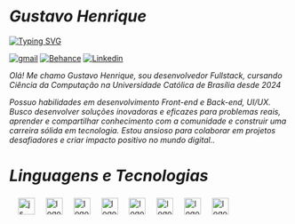 <h1><i>Gustavo Henrique</i></h1>
<a href="https://git.io/typing-svg"><img src="https://readme-typing-svg.herokuapp.com?font=Fira+Code&size=14&pause=1000&color=000000&width=435&lines=Fullstack+Dev+%26+Designer" alt="Typing SVG" /></a>

[![gmail](https://img.shields.io/badge/Gmail-D14836?style=for-the-badge&logo=gmail&logoColor=white)](gustaavoaraujjo9@gmail.com)
[![Behance](https://img.shields.io/badge/Behance-1769ff?style=for-the-badge&logo=behance&logoColor=white)](https://www.behance.net/Tavinhuu)
[![Linkedin](https://img.shields.io/badge/LinkedIn-0077B5?style=for-the-badge&logo=linkedin&logoColor=white)](https://www.linkedin.com/in/gustavo-henrique-0a737229b/)


<i>Olá! Me chamo Gustavo Henrique, sou desenvolvedor Fullstack, cursando Ciência da Computação na Universidade Católica de Brasília desde 2024

 Possuo habilidades em desenvolvimento Front-end e Back-end, UI/UX. Busco desenvolver soluções inovadoras e eficazes para problemas reais, aprender e compartilhar conhecimento com a comunidade e construir uma carreira sólida em tecnologia. Estou ansioso para colaborar em projetos desafiadores e criar impacto positivo no mundo digital..</i>

<h1><i>Linguagens e Tecnologias</i></h1>

###

<div align="left">
  <img width="12" />
  <img src="https://skillicons.dev/icons?i=js" height="30" alt="js logo"  />
  <img width="12" />
 <img src="https://skillicons.dev/icons?i=swift" height="30" alt="logo"  />
  <img width="12" />
  <img src="https://skillicons.dev/icons?i=html" height="30" alt="logo"  />
  <img width="12" />
  <img src="https://skillicons.dev/icons?i=css" height="30" alt="logo"  />
  <img width="12" />
  <img src="https://skillicons.dev/icons?i=py" height="30" alt="logo"  />
  <img width="12" />
  <img src="https://skillicons.dev/icons?i=flask" height="30" alt="logo"  />
  <img width="12" />
  <img src="https://skillicons.dev/icons?i=mysql" height="30" alt="logo"  />
 <img width="12" />
  <img src="https://skillicons.dev/icons?i=firebase" height="30" alt="logo"  />
</div>

###

###

<br clear="both">

###
